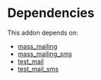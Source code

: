 # Dependencies

This addon depends on:

- [mass_mailing](https://github.com/bringout/oca-ocb-mail/tree/2dc809464e48860dddf786981d61e5e473bcca60/odoo-bringout-oca-ocb-mass_mailing)
- [mass_mailing_sms](https://github.com/bringout/oca-ocb-mail/tree/2dc809464e48860dddf786981d61e5e473bcca60/odoo-bringout-oca-ocb-mass_mailing_sms)
- [test_mail](https://github.com/bringout/oca-ocb-test/tree/0fe8a62619aef53731b7baafcb018130ef903ff8/odoo-bringout-oca-ocb-test_mail)
- [test_mail_sms](https://github.com/bringout/oca-ocb-mail/tree/2dc809464e48860dddf786981d61e5e473bcca60/odoo-bringout-oca-ocb-test_mail_sms)
